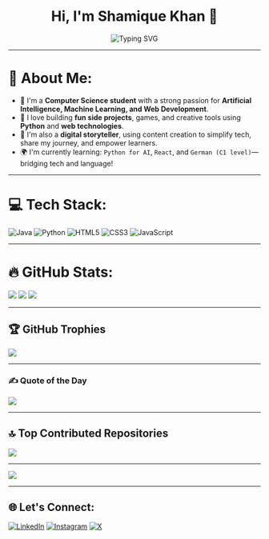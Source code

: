 <h1 align="center">Hi, I'm Shamique Khan 👋</h1>
<p align="center">
  <img src="https://readme-typing-svg.herokuapp.com?font=Fira+Code&pause=1000&color=F76E6E&center=true&vCenter=true&width=435&lines=CS+Student+%7C+AI+%26+ML+Explorer;Python+Dev+%7C+Frontend+Learner;Content+Creator+%7C+Always+Learning" alt="Typing SVG" />
</p>

---

# 💫 About Me:

- 🧠 I'm a **Computer Science student** with a strong passion for **Artificial Intelligence, Machine Learning, and Web Development**.
- 🚀 I love building **fun side projects**, games, and creative tools using **Python** and **web technologies**.
- 🎥 I'm also a **digital storyteller**, using content creation to simplify tech, share my journey, and empower learners.
- 🌍 I'm currently learning: `Python for AI`, `React`, and `German (C1 level)`—bridging tech and language!

---

# 💻 Tech Stack:
![Java](https://img.shields.io/badge/java-%23ED8B00.svg?style=for-the-badge&logo=openjdk&logoColor=white) 
![Python](https://img.shields.io/badge/python-3670A0?style=for-the-badge&logo=python&logoColor=ffdd54) 
![HTML5](https://img.shields.io/badge/html5-%23E34F26.svg?style=for-the-badge&logo=html5&logoColor=white) 
![CSS3](https://img.shields.io/badge/css3-%231572B6.svg?style=for-the-badge&logo=css3&logoColor=white) 
![JavaScript](https://img.shields.io/badge/javascript-%23323330.svg?style=for-the-badge&logo=javascript&logoColor=%23F7DF1E) 

---

# 🔥 GitHub Stats:
![](https://github-readme-stats.vercel.app/api?username=shamiquekhan&theme=react&hide_border=false&include_all_commits=true&count_private=true)
![](https://github-readme-streak-stats.herokuapp.com/?user=shamiquekhan&theme=react&hide_border=false)
![](https://github-readme-stats.vercel.app/api/top-langs/?username=shamiquekhan&theme=react&hide_border=false&layout=compact)

---

## 🏆 GitHub Trophies
![](https://github-profile-trophy.vercel.app/?username=shamiquekhan&theme=darkhub&no-frame=true&margin-w=4)

---

### ✍️ Quote of the Day
![](https://quotes-github-readme.vercel.app/api?type=horizontal&theme=dark)

---

## 🔝 Top Contributed Repositories
![](https://github-contributor-stats.vercel.app/api?username=shamiquekhan&limit=5&theme=react&combine_all_yearly_contributions=true)

---

[![](https://visitcount.itsvg.in/api?id=shamiquekhan&icon=0&color=4)](https://visitcount.itsvg.in)

---

## 🌐 Let's Connect:

[![LinkedIn](https://img.shields.io/badge/LinkedIn-%230077B5.svg?style=flat-square&logo=linkedin&logoColor=white)](https://linkedin.com/in/shamique-khan) 
[![Instagram](https://img.shields.io/badge/Instagram-%23E4405F.svg?style=flat-square&logo=instagram&logoColor=white)](https://instagram.com/khan.shamique_18) 
[![X](https://img.shields.io/badge/X-%23000000.svg?style=flat-square&logo=X&logoColor=white)](http)
